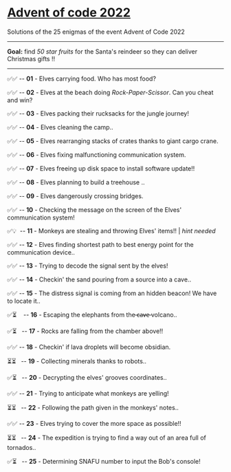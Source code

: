 # [Advent of code 2022](https://adventofcode.com/2022)
Solutions of the 25 enigmas of the event Advent of Code 2022

---
**Goal:** find _50 star fruits_ for the Santa's reindeer so they can deliver Christmas gifts !!

---

✅✅ -- **01** - Elves carrying food. Who has most food?

✅✅ -- **02** - Elves at the beach doing _Rock-Paper-Scissor_. Can you cheat and win?

✅✅ -- **03** - Elves packing their rucksacks for the jungle journey!

✅✅ -- **04** - Elves cleaning the camp..

✅✅ -- **05** - Elves rearranging stacks of crates thanks to giant cargo crane.

✅✅ -- **06** - Elves fixing malfunctioning communication system.

✅✅ -- **07** - Elves freeing up disk space to install software update!!

✅✅ -- **08** - Elves planning to build a treehouse ..

✅✅ -- **09** - Elves dangerously crossing bridges.

✅✅ -- **10** - Checking the message on the screen of the Elves' communication system!

✅💡 &nbsp;-- **11** - Monkeys are stealing and throwing Elves' items!! | _hint needed_

✅✅ -- **12** - Elves finding shortest path to best energy point for the communication device..

✅✅ -- **13** - Trying to decode the signal sent by the elves! 

✅✅ -- **14** - Checkin' the sand pouring from a source into a cave..

✅✅ -- **15** - The distress signal is coming from an hidden beacon! We have to locate it..

✅⏳ &nbsp;&nbsp; -- **16** - Escaping the elephants from the ̶c̶a̶v̶e̶ volcano..

✅⏳&nbsp;&nbsp; -- **17** - Rocks are falling from the chamber above!!

✅✅ -- **18** - Checkin' if lava droplets will become obsidian.

⏳⏳&nbsp;&nbsp; -- **19** - Collecting minerals thanks to robots..

✅⏳&nbsp;&nbsp; -- **20** - Decrypting the elves' grooves coordinates..

✅✅ -- **21** - Trying to anticipate what monkeys are yelling!

⏳⏳&nbsp;&nbsp; -- **22** - Following the path given in the monkeys' notes..

✅✅ -- **23** - Elves trying to cover the more space as possible!!

⏳⏳&nbsp;&nbsp; -- **24** - The expedition is trying to find a way out of an area full of tornados..

✅⏳&nbsp;&nbsp; -- **25** - Determining SNAFU number to input the Bob's console!
